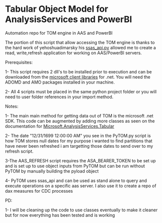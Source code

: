 # Tabular Object Model for AnalysisServices and PowerBI
Automation repo for TOM engine in AAS and PowerBI 

The portion of this script that allow accessing the TOM engine is thanks to the hard work of yehoshuadimarsky his [ssas_api.py](https://github.com/yehoshuadimarsky/python-ssas/blob/master/ssas_api.py) allowed me to create a read, write,refresh application for working on AAS/PowerBI servers.

Prerequisites:


1-  This script requires 2 dll's to be installed prior to execution and can be downloaded from the [microsoft client libraries](https://docs.microsoft.com/en-us/analysis-services/client-libraries?view=asallproducts-allversions) for .net. You will need the ADOMD and AMO packages installed in your machine.

2-  All 4 scripts must be placed in the same python project folder or you will need to user folder references in your import method.


Notes: 


1-  The main main method for getting data out of TOM is the microsoft .net SDK. This code can be augmented by adding more classes as seen on the documentation for [Microsoft.AnalysisServices.Tabular](https://docs.microsoft.com/en-us/dotnet/api/microsoft.analysisservices.tabular.column?view=analysisservices-dotnet)

2-  The date "12/31/1699 12:00:00 AM" you see in the PyTOM.py script is how TOM stores null dates for my purpose i wanted to find partitions that have never been refreshed i am targetting those dates to send over to my refresh script.

3-The AAS_REFRESH script requires the ASA_BEARER_TOKEN to be set up and is set up to use object inputs from PyTOM but can be run without PyTOM by manually building the pyload object

4- PyTOM uses ssas_api and can be used as stand alone to query and execute operations on a specific aas server. I also use it to create a repo of dax measures for CDC processes

PD:

1-  I will be cleaning up the code to use classes eventually to make it cleaner but for now everything has been tested and is working



